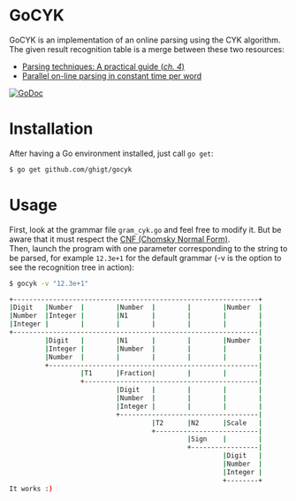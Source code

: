 GoCYK
=====

GoCYK is an implementation of an online parsing using the CYK algorithm.
The given result recognition table is a merge between these two resources: 
* [Parsing techniques: A practical guide (*ch. 4*)](http://port70.net/~nsz/articles/book/grune_jacobs_parsing_techniques_2008.pdf)
* [Parallel on-line parsing in constant time per word](http://doc.utwente.nl/18047/1/Sikkel93parallel.pdf)

[![GoDoc](https://godoc.org/github.com/ghigt/gocyk?status.svg)](https://godoc.org/github.com/ghigt/gocyk)

Installation
=====

After having a Go environment installed, just call `go get`:
```bash
$ go get github.com/ghigt/gocyk
```

Usage
=====

First, look at the grammar file `gram_cyk.go` and feel free to modify it. But be aware that it must respect the [CNF (Chomsky Normal Form)](http://en.wikipedia.org/wiki/Chomsky_normal_form).  
Then, launch the program with one parameter corresponding to the string to be parsed, for example `12.3e+1` for the default grammar (-v is the option to see the recognition tree in action):
```bash
$ gocyk -v "12.3e+1"

+--------------------------------------------------------------+
|Digit   |Number  |        |Number  |        |        |Number  |
|Number  |Integer |        |N1      |        |        |        |
|Integer |        |        |        |        |        |        |
+--------------------------------------------------------------|
         |Digit   |        |N1      |        |        |Number  |
         |Integer |        |Number  |        |        |        |
         |Number  |        |        |        |        |        |
         +-----------------------------------------------------|
                  |T1      |Fraction|        |        |        |
                  +--------------------------------------------|
                           |Digit   |        |        |        |
                           |Number  |        |        |        |
                           |Integer |        |        |        |
                           +-----------------------------------|
                                    |T2      |N2      |Scale   |
                                    +--------------------------|
                                             |Sign    |        |
                                             +-----------------|
                                                      |Digit   |
                                                      |Number  |
                                                      |Integer |
                                                      +--------+
It works :)
```
